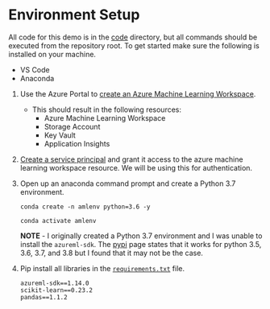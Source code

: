 # Environment Setup

All code for this demo is in the [code](code) directory, but all commands should be executed from the repository root. To get started make sure the following is installed on your machine. 
- VS Code
- Anaconda


1. Use the Azure Portal to [create an Azure Machine Learning Workspace](https://docs.microsoft.com/en-us/azure/machine-learning/how-to-manage-workspace).   
    - This should result in the following resources:
        - Azure Machine Learning Workspace
        - Storage Account
        - Key Vault
        - Application Insights

1. [Create a service principal](https://docs.microsoft.com/en-us/azure/active-directory/develop/howto-create-service-principal-portal) and grant it access to the azure machine learning workspace resource. We will be using this for authentication.  


1. Open up an anaconda command prompt and create a Python 3.7 environment.    
    ```
    conda create -n amlenv python=3.6 -y

    conda activate amlenv
    ```
    **NOTE** - I originally created a Python 3.7 environment and I was unable to install the `azureml-sdk`. The [pypi](https://pypi.org/project/azureml-sdk/) page states that it works for python 3.5, 3.6, 3.7, and 3.8 but I found that it may not be the case.

1. Pip install all libraries in the [`requirements.txt`](code/requirements.txt) file.  
    ```
    azureml-sdk==1.14.0
    scikit-learn==0.23.2
    pandas==1.1.2
    ```


